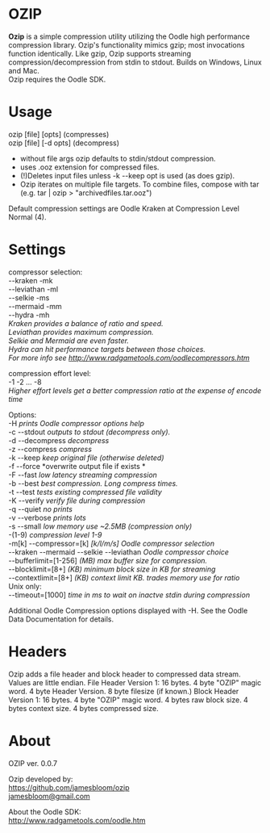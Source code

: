 # OZIP
**Ozip** is a simple compression utility utilizing the Oodle high performance compression library.  Ozip's functionality mimics gzip; most invocations function identically. Like gzip, Ozip supports streaming compression/decompression from stdin to stdout. Builds on Windows, Linux and Mac.  
Ozip requires the Oodle SDK.  
# Usage    

ozip [file] [opts]             (compresses)  
ozip [file] [-d opts]          (decompress)  

* without file args ozip defaults to stdin/stdout compression.  
* uses .ooz extension for compressed files.  
* (!)Deletes input files unless -k --keep opt is used (as does gzip).  
* Ozip iterates on multiple file targets. To combine files, compose with tar (e.g. tar <files> | ozip > "archivedfiles.tar.ooz")

Default compression settings are Oodle Kraken at Compression Level Normal (4).  

# Settings  
compressor selection:  
                      --kraken -mk  
                      --leviathan -ml  
                      --selkie -ms  
                       --mermaid -mm  
               	       --hydra -mh  
*Kraken provides a balance of ratio and speed.   
Leviathan provides maximum compression.    
Selkie and Mermaid are even faster.                    
Hydra can hit performance targets between those choices.  
For more info see http://www.radgametools.com/oodlecompressors.htm*  

		       
compression effort level:     
          -1 -2  ...  -8  
*Higher effort levels get a better compression ratio at the expense of encode time*

Options:  
     		-H                      *prints Oodle compressor options help*  
 		-c --stdout	        *outputs to stdout (decompress only).*    
 		-d --decompress         *decompress*   
 		-z --compress           *compress*  
 		-k --keep               *keep original file (otherwise deleted)*      
  		-f --force              *overwrite output file if exists *  
 		-F --fast               *low latency streaming compression*  
 		-b --best               *best compression. Long compress times.*  
 		-t --test               *tests existing compressed file validity*    
 		-K --verify             *verify file during compression*     
 		-q --quiet              *no prints*  
 		-v --verbose            *prints lots*  
 		-s --small              *low memory use ~2.5MB  (compression only)*   
 		-(1-9)	                *compression level 1-9*  
 		-m[k] --compressor=[k]  *[k/l/m/s] Oodle compressor selection*  
 		--kraken --mermaid --selkie --leviathan     *Oodle compressor choice*    
 		--bufferlimit=[1-256]   *(MB) max buffer size for compression.*  
 		--blocklimit=[8+]       *(KB) minimum block size in KB for streaming*  
  		--contextlimit=[8+]     *(KB) context limit KB. trades memory use for ratio*   
Unix only:   
 		--timeout=[1000]         *time in ms to wait on inactve stdin during compression*  
		

Additional Oodle Compression options displayed with -H. See the Oodle Data Documentation for details.   

# Headers 

Ozip adds a file header and block header to compressed data stream. Values are little endian.
File Header Version 1:   16 bytes.    4 byte "OZIP" magic word. 4 byte Header Version. 8 byte filesize (if known.)
Block Header Version 1:  16 bytes.    4 byte "OZIP" magic word. 4 bytes raw block size. 4 bytes context size. 4 bytes compressed size.

# About   
OZIP ver. 0.0.7   

Ozip developed by:   
https://github.com/jamesbloom/ozip   
jamesbloom@gmail.com    
    
About the Oodle SDK:    
http://www.radgametools.com/oodle.htm   
    
